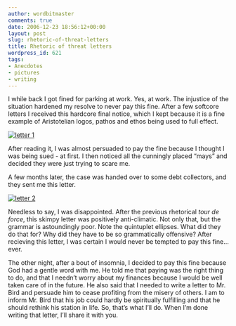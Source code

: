```yaml
---
author: wordbitmaster
comments: true
date: 2006-12-23 18:56:12+00:00
layout: post
slug: rhetoric-of-threat-letters
title: Rhetoric of threat letters
wordpress_id: 621
tags:
- Anecdotes
- pictures
- writing
---
```


I while back I got fined for parking at work. Yes, at work. The injustice of the situation hardened my resolve to never pay this fine. After a few softcore letters I received this hardcore final notice, which I kept because it is a fine example of Aristotelian logos, pathos and ethos being used to full effect.


[![letter 1](http://wordbitarchives.files.wordpress.com/2014/03/letter-1.jpg)](http://wordbitarchives.files.wordpress.com/2014/03/letter-1.jpg)


After reading it, I was almost persuaded to pay the fine because I thought I was being sued - at first. I then noticed all the cunningly placed “mays” and decided they were just trying to scare me.

A few months later, the case was handed over to some debt collectors, and they sent me this letter.

[![letter 2](http://wordbitarchives.files.wordpress.com/2014/03/letter-2.jpg)](http://wordbitarchives.files.wordpress.com/2014/03/letter-2.jpg)

Needless to say, I was disappointed. After the previous rhetorical _tour de force_, this skimpy letter was positively anti-climatic. Not only that, but the grammar is astoundingly poor. Note the quintuplet ellipses. What did they do that for? Why did they have to be so grammatically offensive? After recieving this letter, I was certain I would never be tempted to pay this fine…ever.

The other night, after a bout of insomnia, I decided to pay this fine because God had a gentle word with me. He told me that paying was the right thing to do, and that I needn’t worry about my finances because I would be well taken care of in the future. He also said that I needed to write a letter to Mr. Bird and persuade him to cease profiting from the misery of others. I am to inform Mr. Bird that his job could hardly be spiritually fulfilling and that he should rethink his station in life. So, that’s what I’ll do. When I’m done writing that letter, I’ll share it with you.
